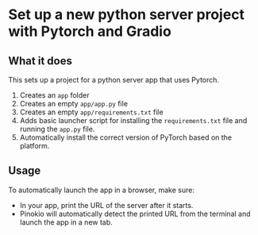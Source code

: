 # Set up a new python server project with Pytorch and Gradio

## What it does

This sets up a project for a python server app that uses Pytorch.

1. Creates an `app` folder
2. Creates an empty `app/app.py` file
3. Creates an empty `app/requirements.txt` file
4. Adds basic launcher script for installing the `requirements.txt` file and running the `app.py` file.
5. Automatically install the correct version of PyTorch based on the platform.

## Usage

To automatically launch the app in a browser, make sure:

- In your app, print the URL of the server after it starts.
- Pinokio will automatically detect the printed URL from the terminal and launch the app in a new tab.
